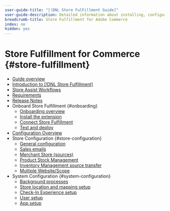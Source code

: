 ```yaml
---
user-guide-title: "[!DNL Store FulFillment Guide]"
user-guide-description: Detailed information about installing, configuring, and using the Store Fulfillment for Adobe Commerce stores.
breadcrumb-title: Store Fulfillment for Adobe Commerce
index: no
hidden: yes
---
```


# Store Fulfillment for Commerce {#store-fulfillment}

- [Guide overview](guide-overview.md)
- [Introduction to [!DNL Store Fulfillment]](introduction.md)
- [Store Assist Workflows](store-assist-modules.md)
- [Requirements](solution-requirements.md)
- [Release Notes](release-notes.md)
- Onboard Store Fulfillment {#onboarding}
  - [Onboarding overview](onboard.md)
  - [Install the extension](install.md)
  - [Connect Store Fulfillment](connect-set-up-service.md)
  - [Test and deploy](test-and-deploy.md)
- [Configuration Overview](service-config-settings-overview.md)
- Store Configuration {#store-configuration}
  - [General configuration](enable-general.md)
  - [Sales emails](sales-emails.md)
  - [Merchant Store (sources)](merchant-store-configuration.md)
  - [Product Stock Management](product-stock.md)
  - [Inventory Management source transfer](inventory-stock-transfer.md)
  - [Multiple Website/Scope](multi-site-and-scope-config.md)
- System Configuration {#system-configuration}
  - [Background processes](background-processes.md)
  - [Store location and mapping setup](store-location-map-provider-setup.md)
  - [Check-In Experience setup](check-in-experience-setup.md) 
  - [User setup](user-setup.md)
  - [App setup](app-setup.md)

  

